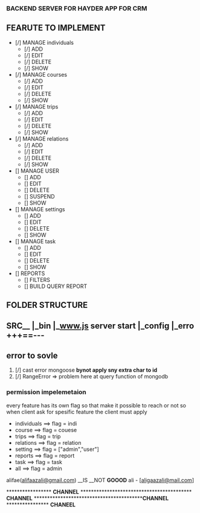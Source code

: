 ### BACKEND SERVER FOR HAYDER APP FOR CRM

## FEARUTE TO IMPLEMENT
- [/] MANAGE individuals
    - [/] ADD
    - [/] EDIT
    - [/] DELETE
    - [/] SHOW
- [/] MANAGE courses
    - [/] ADD
    - [/] EDIT
    - [/] DELETE
    - [/] SHOW
- [/] MANAGE trips
    - [/] ADD
    - [/] EDIT
    - [/] DELETE
    - [/] SHOW
- [/] MANAGE relations
    - [/] ADD
    - [/] EDIT
    - [/] DELETE
    - [/] SHOW
- [] MANAGE USER
    - [] ADD
    - [] EDIT
    - [] DELETE
    - [] SUSPEND
    - [] SHOW
- [] MANAGE settings
    - [] ADD
    - [] EDIT
    - [] DELETE
    - [] SHOW
- [] MANAGE task
    - [] ADD
    - [] EDIT
    - [] DELETE
    - [] SHOW
- [] REPORTS
    - [] FILTERS
    - [] BUILD QUERY REPORT








## FOLDER STRUCTURE
SRC__
     |_bin
        |_www.js server start
     |_config
        |_erro
+++==---
---


## error to sovle
1. [/] cast error mongoose
		__bynot apply sny extra char to id__
2. [/]  RangeError => problem here at query function of mongodb


### permission impelemetaion
every feature  has its own flag so that make it possible to reach or not so when client ask for spesific feature the client must apply
- individuals ==> flag = indi
- course ==> flag = couese
- trips ==> flag = trip
- relations ==> flag = relation
- setting ==> flag = ["admin","user"]
- reports ==> flag = report
- task ==> flag = task
- all ==> flag = admin


alifae(alifaazali@gmail.com)
__IS __NOT __GOOOD__
ali - [aligaazali@mail.com]

***************** __CHANNEL__  ****************************************** __CHANNEL__ *****************************************__CHANNEL__ **************** __CHANEEL__
